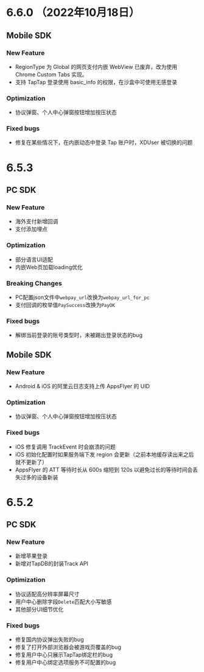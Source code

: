 # 6.6.0 （2022年10月18日）

## Mobile SDK
### New Feature
- RegionType 为 Global 的网页支付内嵌 WebView 已废弃，改为使用 Chrome Custom Tabs 实现。
- 支持 TapTap 登录使用 basic_info 的权限，在沙盒中可使用无感登录

### Optimization
* 协议弹窗、个人中心弹窗按钮增加按压状态

### Fixed bugs
- 修复在某些情况下，在内嵌动态中登录 Tap 账户时，XDUser 被切换的问题

# 6.5.3
## PC SDK
### New Feature
* 海外支付新增回调
* 支付添加埋点

### Optimization
* 部分语言UI适配
* 内嵌Web页加载loading优化

### Breaking Changes
* PC配置json文件中`webpay_url`改换为`webpay_url_for_pc`
* 支付回调的枚举值`PaySuccess`改换为`PayOK`

### Fixed bugs
* 解绑当前登录的账号类型时，未被踢出登录状态的bug

## Mobile SDK
### New Feature
* Android & iOS 的阿里云日志支持上传 AppsFlyer 的 UID

### Optimization
* 协议弹窗、个人中心弹窗按钮增加按压状态

### Fixed bugs
* iOS 修复调用 TrackEvent 时会崩溃的问题
* iOS 初始化配置时如果服务端下发 region 会更新（之前本地缓存读出来之后就不更新了）
* AppsFlyer 的 ATT 等待时长从 600s 缩短到 120s 以避免过长的等待时间会丢失过多的设备新装

# 6.5.2
## PC SDK
### New Feature
* 新增苹果登录
* 新增对TapDB的封装Track API

### Optimization
* 协议适配高分辨率屏幕尺寸
* 用户中心删除字段`Delete`匹配大小写敏感
* 其他部分UI细节优化

### Fixed bugs
* 修复国内协议弹出失败的bug
* 修复了打开外部浏览器会被游戏页覆盖的bug
* 修复用户中心只展示TapTap绑定栏的bug
* 修复用户中心绑定选项服务不可配置的bug





